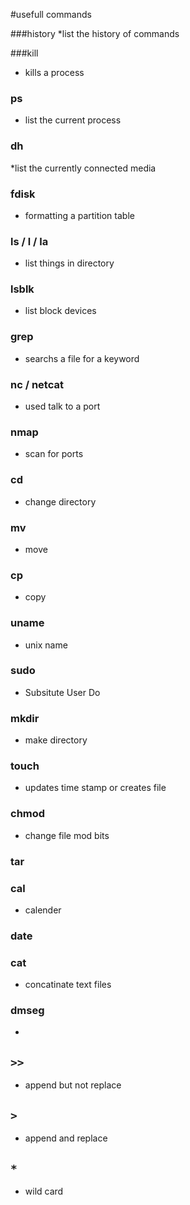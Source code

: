 #usefull commands

###history
*list the history of commands

###kill
* kills a process

### ps
* list the current process

### dh
*list the currently connected media

### fdisk
* formatting a partition table

### ls / l / la
* list things in directory

### lsblk
* list block devices

### grep
* searchs a file for a keyword

### nc / netcat
* used talk to a port

### nmap
* scan for ports

### cd 
* change directory

### mv
* move

### cp
* copy

### uname
* unix name

### sudo
* Subsitute User Do

### mkdir
* make directory

### touch
* updates time stamp or creates file

### chmod
* change file mod bits

### tar

### cal
* calender

### date

### cat
* concatinate text files

### dmseg
* 

## ` >> `
* append but not replace

## ` > `
* append and replace

## ` * `
* wild card

